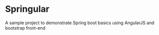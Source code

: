 # Springular
A sample project to demonstrate Spring boot basics using AngularJS and bootstrap front-end
